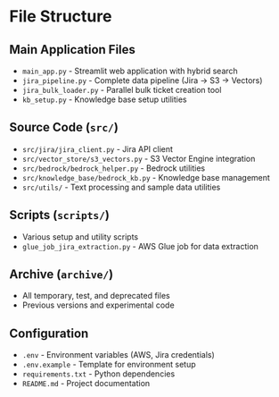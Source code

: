 # File Structure

## Main Application Files
- `main_app.py` - Streamlit web application with hybrid search
- `jira_pipeline.py` - Complete data pipeline (Jira → S3 → Vectors)
- `jira_bulk_loader.py` - Parallel bulk ticket creation tool
- `kb_setup.py` - Knowledge base setup utilities

## Source Code (`src/`)
- `src/jira/jira_client.py` - Jira API client
- `src/vector_store/s3_vectors.py` - S3 Vector Engine integration
- `src/bedrock/bedrock_helper.py` - Bedrock utilities
- `src/knowledge_base/bedrock_kb.py` - Knowledge base management
- `src/utils/` - Text processing and sample data utilities

## Scripts (`scripts/`)
- Various setup and utility scripts
- `glue_job_jira_extraction.py` - AWS Glue job for data extraction

## Archive (`archive/`)
- All temporary, test, and deprecated files
- Previous versions and experimental code

## Configuration
- `.env` - Environment variables (AWS, Jira credentials)
- `.env.example` - Template for environment setup
- `requirements.txt` - Python dependencies
- `README.md` - Project documentation